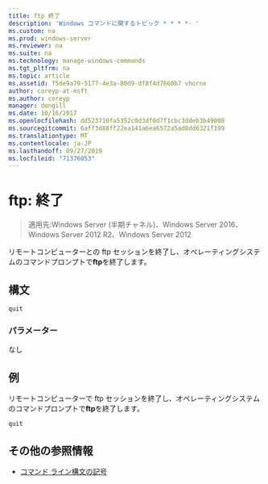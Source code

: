 ```yaml
---
title: ftp 終了
description: 'Windows コマンドに関するトピック * * * *- '
ms.custom: na
ms.prod: windows-server
ms.reviewer: na
ms.suite: na
ms.technology: manage-windows-commands
ms.tgt_pltfrm: na
ms.topic: article
ms.assetid: f5de9a79-5177-4e3a-80d9-df8f4d7660b7 vhorne
author: coreyp-at-msft
ms.author: coreyp
manager: dongill
ms.date: 10/16/2017
ms.openlocfilehash: dd523710fa5352c0d3df0d7f1cbc3ddeb3b49000
ms.sourcegitcommit: 6aff3d88ff22ea141a6ea6572a5ad8dd6321f199
ms.translationtype: MT
ms.contentlocale: ja-JP
ms.lasthandoff: 09/27/2019
ms.locfileid: "71376053"
---
```

# <a name="ftp-quit"></a>ftp: 終了

>適用先:Windows Server (半期チャネル)、Windows Server 2016、Windows Server 2012 R2、Windows Server 2012

リモートコンピューターとの ftp セッションを終了し、オペレーティングシステムのコマンドプロンプトで**ftp**を終了します。   
## <a name="syntax"></a>構文  
```  
quit  
```  
### <a name="parameters"></a>パラメーター  
なし  
## <a name="BKMK_Examples"></a>例  
リモートコンピューターで ftp セッションを終了し、オペレーティングシステムのコマンドプロンプトで**ftp**を終了します。  
```  
quit  
```  
## <a name="additional-references"></a>その他の参照情報  
-   [コマンド ライン構文の記号](command-line-syntax-key.md)  
